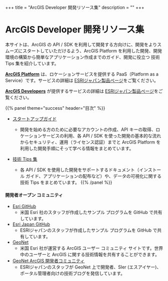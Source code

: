 +++
title = "ArcGIS Developer 開発リソース集"
description = ""
+++

<span id="sidebar-toggle-span">
<a href="#" id="sidebar-toggle" data-sidebar-toggle=""><i class="fa fa-bars"></i></a>
</span>

# ArcGIS Developer 開発リソース集
本サイトは、ArcGIS の API / SDK を利用して開発する方向けに、開発をよりスムーズにスタートしていただけるよう、ArcGIS Platform を利用した開発、開発環境の構築から簡単なアプリケーション作成までのガイド、開発に役立つ 技術 Tips 集を紹介しています。

**[ArcGIS Platform](https://www.esri.com/en-us/arcgis/products/arcgis-platform/overview)** は、ロケーションサービスを提供する PaaS（Platform as a Service）です。サービスの詳細は [ESRIジャパン製品ページ](https://tyndall.esrij.local/products/arcgis-platform/)をご覧ください。

**[ArcGIS Developers](https://developers.arcgis.com/)** が提供するサービスの詳細は [ESRIジャパン製品ページ](https://www.esrij.com/products/arcgis-for-developers/)をご覧ください。


{{% panel theme="success" header="目次" %}}

- [スタートアップガイド](guide)
    
    - 開発を始める方のために必要なアカウントの作成、API キーの取得、ロケーションサービスの利用、各 API / SDK を使った開発の基本的な流れからセキュリティ、運用（ライセンス認証）までと ArcGIS Platform を利用した開発手順にそって学べる情報をまとめています。

- [技術 Tips 集](tips)
 
    - 各 API / SDK を使用した開発をサポートするドキュメント（インストール ガイド、アプリケーションの配布など）や、データの可視化に関する技術 Tips をまとめています。
{{% /panel %}}
　　　
#### 開発者オープン コミュニティ
- [Esri GitHub](https://esri.github.io/)
    - 米国 Esri 社のスタッフが作成したサンプル プログラムを GitHub で共有しています。
- [Esri Japan GitHub](https://esrijapan.github.io/)
    - ESRIジャパンのスタッフが作成したサンプル プログラムを GitHub で共有しています。
- [GeoNet](https://community.esri.com/)
    - 米国 Esri 社が運営する ArcGIS ユーザー コミュニティ サイトです。世界中のユーザーと ArcGIS に関する技術情報を共有することができます。
- [GeoNet ArcGIS 開発者コミュニティ](https://community.esri.com/groups/devcom-jp)
    - ESRIジャパンのスタッフが GeoNet 上で開発者、SIer (エスアイヤー)、ポータル管理者向けの技術ブログを発信しています。
